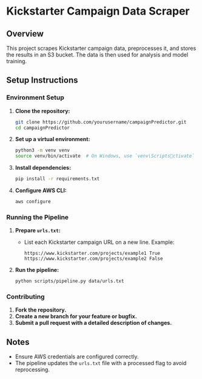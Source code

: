 
# Kickstarter Campaign Data Scraper

## Overview
This project scrapes Kickstarter campaign data, preprocesses it, and stores the results in an S3 bucket. The data is then used for analysis and model training.

## Setup Instructions

### Environment Setup
1. **Clone the repository:**
   ```sh
   git clone https://github.com/yourusername/campaignPredictor.git
   cd campaignPredictor
   ```

2. **Set up a virtual environment:**
   ```sh
   python3 -m venv venv
   source venv/bin/activate  # On Windows, use `venv\Scriptsctivate`
   ```

3. **Install dependencies:**
   ```sh
   pip install -r requirements.txt
   ```

4. **Configure AWS CLI:**
   ```sh
   aws configure
   ```

### Running the Pipeline
1. **Prepare `urls.txt`:**
   - List each Kickstarter campaign URL on a new line. Example:
     ```
     https://www.kickstarter.com/projects/example1 True
     https://www.kickstarter.com/projects/example2 False
     ```

2. **Run the pipeline:**
   ```sh
   python scripts/pipeline.py data/urls.txt
   ```

### Contributing
1. **Fork the repository.**
2. **Create a new branch for your feature or bugfix.**
3. **Submit a pull request with a detailed description of changes.**

## Notes
- Ensure AWS credentials are configured correctly.
- The pipeline updates the `urls.txt` file with a processed flag to avoid reprocessing.
